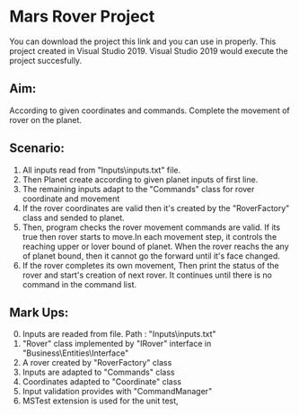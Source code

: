 # Mars Rover Project
You can download the project this link and you can use in properly. This project created in Visual Studio 2019. Visual Studio 2019 would execute the project succesfully.

## Aim:
According to given coordinates and commands. Complete the movement of rover on the planet. 

## Scenario:

1. All inputs read from "Inputs\inputs.txt" file.
2. Then Planet create according to given planet inputs of first line.
3. The remaining inputs adapt to the "Commands" class for rover coordinate and movement
4. If the rover coordinates are valid then it's created by the "RoverFactory" class and sended to planet.
5. Then, program checks the rover movement commands are valid. If its true then rover starts to move.In each movement step, it controls the reaching upper or lover bound of planet.
When the rover reachs the any of planet bound, then it cannot go the forward until it's face changed.
6. If the rover completes its own movement, Then print the status of the rover and start's creation of next rover. It continues until there is no command in the command list.



## Mark Ups:

0. Inputs are readed from file. Path : "Inputs\inputs.txt"
1. "Rover" class implemented by "IRover" interface in "Business\Entities\Interface"
2. A rover created by "RoverFactory" class
3. Inputs are adapted to "Commands" class
4. Coordinates adapted to "Coordinate" class
5. Input validation provides with "CommandManager"
6. MSTest extension is used for the unit test, 
